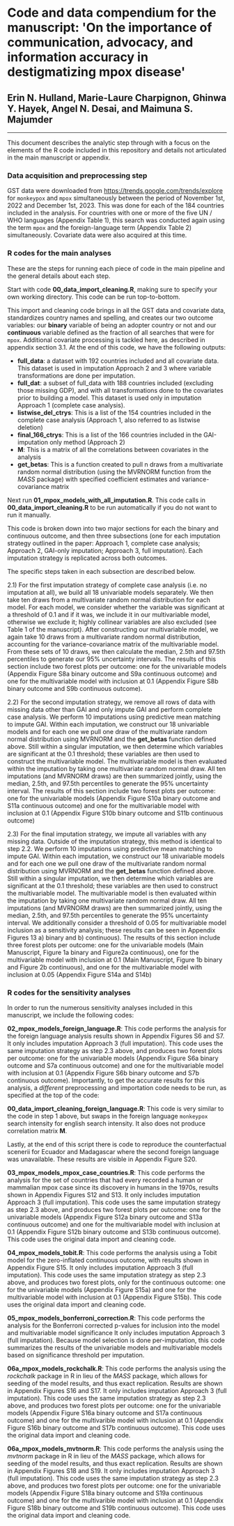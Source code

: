 # Code and data compendium for the manuscript: 'On the importance of communication, advocacy, and information accuracy in destigmatizing mpox disease'

## Erin N. Hulland, Marie-Laure Charpignon, Ghinwa Y. Hayek, Angel N. Desai, and Maimuna S. Majumder

______

This document describes the analytic step through with a focus on the elements of the R code included in this repository and details not articulated in the main manuscript or appendix. 

### Data acquisition and preprocessing step

GST data were downloaded from https://trends.google.com/trends/explore for `monkeypox` and `mpox` simultaneously between the period of November 1st, 2022 and December 1st, 2023. This was done for each of the 184 countries included in the analysis. For countries with one or more of the five UN / WHO languages (Appendix Table 1), this search was conducted again using the term `mpox` and the foreign-language term (Appendix Table 2) simultaneously. Covariate data were also acquired at this time.

### R codes for the main analyses 

These are the steps for running each piece of code in the main pipeline and the general details about each step.

Start with code **00_data_import_cleaning.R**, making sure to specify your own working directory. This code can be run top-to-bottom.

This import and cleaning code brings in all the GST data and covariate data, standardizes country names and spelling, and creates our two outcome variables: our **binary** variable of being an adopter country or not and our **continuous** variable defined as the fraction of all searches that were for `mpox`. Additional covariate processing is tackled here, as described in appendix section 3.1. At the end of this code, we have the following outputs:

 * **full_data**: a dataset with 192 countries included and all covariate data. This dataset is used in imputation Approach 2 and 3 where variable transformations are done per imputation.
* **full_dat**: a subset of full_data with 188 countries included (excluding those missing GDP), and with all transformations done to the covariates prior to building a model. This dataset is used only in imputation Approach 1 (complete case analysis).
* **listwise_del_ctrys**: This is a list of the 154 countries included in the complete case analysis (Approach 1, also referred to as listwise deletion)
* **final_166_ctrys**: This is a list of the 166 countries included in the GAI-imputation only method (Approach 2)
* **M**: This is a matrix of all the correlations between covariates in the analysis
* **get_betas**: This is a function created to pull n draws from a multivariate random normal distribution (using the MVRNORM function from the *MASS* package) with specified coefficient estimates and variance-covariance matrix




Next run **01_mpox_models_with_all_imputation.R**. This code calls in **00_data_import_cleaning.R** to be run automatically if you do not want to run it manually. 

This code is broken down into two major sections for each the binary and continuous outcome, and then three subsections (one for each imputation strategy outlined in the paper: Approach 1, complete case analysis; Approach 2, GAI-only imputation; Approach 3, full imputation). Each imputation strategy is replicated across both outcomes.

The specific steps taken in each subsection are described below. 

2.1) For the first imputation strategy of complete case analysis (i.e. no imputation at all), we build all 18 univariable models separately. We then take ten draws from a multivariate random normal distribution for each model. For each model, we consider whether the variable was significant at a threshold of 0.1 and if it was, we include it in our multivariable model, otherwise we exclude it; highly collinear variables are also excluded (see Table 1 of the manuscript). After constructing our multivariable model, we again take 10 draws from a multivariate random normal distribution, accounting for the variance-covariance matrix of the multivariable model. From these sets of 10 draws, we then calculate the median, 2.5th and 97.5th percentiles to generate our 95% uncertainty intervals. The results of this section include two forest plots per outcome: one for the univariable models (Appendix Figure S8a binary outcome and S9a continuous outcome) and one for the multivariable model with inclusion at 0.1 (Appendix Figure S8b binary outcome and S9b continuous outcome).

2.2) For the second imputation strategy, we remove all rows of data with missing data other than GAI and only impute GAI and perform complete case analysis. We perform 10 imputations using predictive mean matching to impute GAI. Within each imputation, we construct our 18 univariable models and for each one we pull one draw of the multivariate random normal distribution using MVRNORM and the **get_betas** function defined above. Still within a singular imputation, we then determine which variables are significant at the 0.1 threshold; these variables are then used to construct the multivariable model. The multivariable model is then evaluated within the imputation by taking one multivariate random normal draw. All ten imputations (and MVRNORM draws) are then summarized jointly, using the median, 2.5th, and 97.5th percentiles to generate the 95% uncertainty interval. The results of this section include two forest plots per outcome: one for the univariable models (Appendix Figure S10a binary outcome and S11a continuous outcome) and one for the multivariable model with inclusion at 0.1 (Appendix Figure S10b binary outcome and S11b continuous outcome)


2.3) For the final imputation strategy, we impute all variables with any missing data. Outside of the imputation strategy, this method is identical to step 2.2. We perform 10 imputations using predictive mean matching to impute GAI. Within each imputation, we construct our 18 univariable models and for each one we pull one draw of the multivariate random normal distribution using MVRNORM and the **get_betas** function defined above. Still within a singular imputation, we then determine which variables are significant at the 0.1 threshold; these variables are then used to construct the multivariable model. The multivariable model is then evaluated within the imputation by taking one multivariate random normal draw. All ten imputations (and MVRNORM draws) are then summarized jointly, using the median, 2.5th, and 97.5th percentiles to generate the 95% uncertainty interval. We additionally consider a threshold of 0.05 for multivariable model inclusion as a sensitivity analysis; these results can be seen in Appendix Figures 13 a) binary and b) continuous). The results of this section include three forest plots per outcome: one for the univariable models (Main Manuscript, Figure 1a binary and Figure2a continuous), one for the multivariable model with inclusion at 0.1 (Main Manuscript, Figure 1b binary and Figure 2b continuous), and one for the multivariable model with inclusion at 0.05 (Appendix Figure S14a and S14b)

### R codes for the sensitivity analyses

In order to run the numerous sensitivity analyses included in this manuscript, we include the following codes:

**02_mpox_models_foreign_language.R**: This code performs the analysis for the foreign language analysis results shown in Appendix Figures S6 and S7. It only includes imputation Approach 3 (full imputation). This code uses the same imputation strategy as step 2.3 above, and produces two forest plots per outcome: one for the univariable models (Appendix Figure S6a binary outcome and S7a continuous outcome) and one for the multivariable model with inclusion at 0.1 (Appendix Figure S6b binary outcome and S7b continuous outcome). Importantly, to get the accurate results for this analysis, a *different* preprocessing and importation code needs to be run, as specified at the top of the code: 

**00_data_import_cleaning_foreign_language.R**: This code is very similar to the code in step 1 above, but swaps in the foreign language `monkeypox` search intensity for english search intensity. It also does not produce correlation matrix **M**.

Lastly, at the end of this script there is code to reproduce the counterfactual scenerii for Ecuador and Madagascar where the second foreign language was unavailable. These results are visible in Appendix Figure S20. 

**03_mpox_models_mpox_case_countries.R**: This code performs the analysis for the set of countries that had every recorded a human or mammalian mpox case since its discovery in humans in the 1970s, results shown in Appendix Figures S12 and S13. It only includes imputation Approach 3 (full imputation). This code uses the same imputation strategy as step 2.3 above, and produces two forest plots per outcome: one for the univariable models (Appendix Figure S12a binary outcome and S13a continuous outcome) and one for the multivariable model with inclusion at 0.1 (Appendix Figure S12b binary outcome and S13b continuous outcome). This code uses the original data import and cleaning code. 

**04_mpox_models_tobit.R**: This code performs the analysis using a Tobit model for the zero-inflated continuous outcome, with results shown in Appendix Figure S15. It only includes imputation Approach 3 (full imputation). This code uses the same imputation strategy as step 2.3 above, and produces two forest plots, only for the continuous outcome: one for the univariable models (Appendix Figure S15a) and one for the multivariable model with inclusion at 0.1 (Appendix Figure S15b). This code uses the original data import and cleaning code. 

**05_mpox_models_bonferroni_correction.R**: This code performs the analysis for the Bonferroni corrected p-values for inclusion into the model and multivariable model significance It only includes imputation Approach 3 (full imputation). Because model selection is done per-imputation, this code summarizes the results of the univariable models and multivariable models based on significance threshold per imputation. 

**06a_mpox_models_rockchalk.R**: This code performs the analysis using the *rockchalk* package in R in lieu of the *MASS* package, which allows for seeding of the model results, and thus exact replication. Results are shown in Appendix Figures S16 and S17. It only includes imputation Approach 3 (full imputation). This code uses the same imputation strategy as step 2.3 above, and produces two forest plots per outcome: one for the univariable models (Appendix Figure S16a binary outcome and S17a continuous outcome) and one for the multivarible model with inclusion at 0.1 (Appendix Figure S16b binary outcome and S17b continuous outcome). This code uses the original data import and cleaning code. 

**06a_mpox_models_mvtnorm.R**: This code performs the analysis using the *mvtnorm* package in R in lieu of the *MASS* package, which allows for seeding of the model results, and thus exact replication. Results are shown in Appendix Figures S18 and S19. It only includes imputation Approach 3 (full imputation). This code uses the same imputation strategy as step 2.3 above, and produces two forest plots per outcome: one for the univariable models (Appendix Figure S18a binary outcome and S19a continuous outcome) and one for the multivarible model with inclusion at 0.1 (Appendix Figure S18b binary outcome and S19b continuous outcome). This code uses the original data import and cleaning code. 
